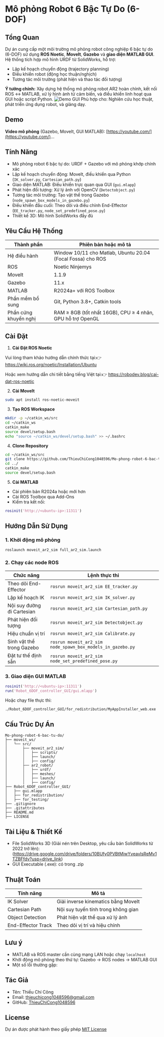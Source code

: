 # Mô phỏng Robot 6 Bậc Tự Do (6-DOF)

## Tổng Quan

Dự án cung cấp một môi trường mô phỏng robot công nghiệp 6 bậc tự do (6-DOF) sử dụng **ROS Noetic**, **MoveIt**, **Gazebo** và **giao diện MATLAB GUI**. Hệ thống tích hợp mô hình URDF từ SolidWorks, hỗ trợ:

* Lập kế hoạch chuyển động (trajectory planning)
* Điều khiển robot (động học thuận/nghịch)
* Tương tác môi trường (phát hiện và thao tác đối tượng)

**Ý tưởng chính:** Xây dựng hệ thống mô phỏng robot AR2 hoàn chỉnh, kết nối ROS ↔ MATLAB, xử lý hình ảnh từ cảm biến, và điều khiển linh hoạt qua GUI hoặc script Python.
![Demo GUI]([https://drive.google.com/uc?export=download&id=1aBcDeFgHiJkLmN](https://drive.google.com/file/d/1YwCPNcOnOscLRBTUyOEucLvSFvD39UGx/view?usp=drive_link))
Phù hợp cho: Nghiên cứu học thuật, phát triển ứng dụng robot, và giảng dạy.

## Demo

**Video mô phỏng** (Gazebo, MoveIt, GUI MATLAB):
[https://youtube.com/](https://youtube.com/)...

## Tính Năng

* Mô phỏng robot 6 bậc tự do: URDF + Gazebo với mô phỏng khớp chính xác
* Lập kế hoạch chuyển động: MoveIt, điều khiển qua Python (`IK_solver.py`, `Cartesian_path.py`)
* Giao diện MATLAB: Điều khiển trực quan qua GUI (`gui.mlapp`)
* Phát hiện đối tượng: Xử lý ảnh với OpenCV (`Detectobject.py`)
* Tương tác môi trường: Tạo vật thể trong Gazebo (`node_spawn_box_models_in_gazebo.py`)
* Điều khiển đầu cuối: Theo dõi và điều chỉnh End-Effector (`EE_tracker.py`, `node_set_predefined_pose.py`)
* Thiết kế 3D: Mô hình SolidWorks đầy đủ

## Yêu Cầu Hệ Thống

| Thành phần            | Phiên bản hoặc mô tả                                        |
| --------------------- | ----------------------------------------------------------  |
| Hệ điều hành          | Window 10/11 cho Matlab, Ubuntu 20.04 (Focal Fossa) cho ROS |
| ROS                   | Noetic Ninjemys                                             |
| MoveIt                | 1.1.9                                                       |
| Gazebo                | 11.x                                                        |
| MATLAB                | R2024a+ với ROS Toolbox                                     |
| Phần mềm bổ sung      | Git, Python 3.8+, Catkin tools                              |
| Phần cứng khuyến nghị | RAM ≥ 8GB (tốt nhất 16GB), CPU ≥ 4 nhân, GPU hỗ trợ OpenGL  |

## Cài Đặt

1. **Cài Đặt ROS Noetic**

Vui lòng tham khảo hướng dẫn chính thức tại:👉 https://wiki.ros.org/noetic/Installation/Ubuntu

Hoặc xem hướng dẫn chi tiết bằng tiếng Việt tại:👉 https://robodev.blog/cai-dat-ros-noetic

2. **Cài MoveIt**

```bash
sudo apt install ros-noetic-moveit
```

3. **Tạo ROS Workspace**

```bash
mkdir -p ~/catkin_ws/src
cd ~/catkin_ws
catkin_make
source devel/setup.bash
echo "source ~/catkin_ws/devel/setup.bash" >> ~/.bashrc
```

4. **Clone Repository**

```bash
cd ~/catkin_ws/src
git clone https://github.com/ThieuChiCong1048596/Mo-phong-robot-6-bac-tu-do.git
cd ../
catkin_make
source devel/setup.bash
```

5. **Cài MATLAB**

* Cài phiên bản R2024a hoặc mới hơn
* Cài ROS Toolbox qua Add-Ons
* Kiểm tra kết nối:

```matlab
rosinit('http://<ubuntu-ip>:11311')
```

## Hướng Dẫn Sử Dụng

### 1. Khởi động mô phỏng

```bash
roslaunch moveit_ar2_sim full_ar2_sim.launch
```

### 2. Chạy các node ROS

| Chức năng                  | Lệnh thực thi                                              |
| -------------------------- | ---------------------------------------------------------- |
| Theo dõi End-Effector      | `rosrun moveit_ar2_sim EE_tracker.py`                      |
| Lập kế hoạch IK            | `rosrun moveit_ar2_sim IK_solver.py`                       |
| Nội suy đường đi Cartesian | `rosrun moveit_ar2_sim Cartesian_path.py`                  |
| Phát hiện đối tượng        | `rosrun moveit_ar2_sim Detectobject.py`                    |
| Hiệu chuẩn vị trí          | `rosrun moveit_ar2_sim Calibrate.py`                       |
| Sinh vật thể trong Gazebo  | `rosrun moveit_ar2_sim node_spawn_box_models_in_gazebo.py` |
| Đặt tư thế định sẵn        | `rosrun moveit_ar2_sim node_set_predefined_pose.py`        |

### 3. Giao diện GUI MATLAB

```matlab
rosinit('http://<ubuntu-ip>:11311')
run('Robot_6DOF_controller_GUI/gui.mlapp')
```

Hoặc chạy file thực thi:

```bash
./Robot_6DOF_controller_GUI/for_redistribution/MyAppInstaller_web.exe
```

## Cấu Trúc Dự Án

```text
Mo-phong-robot-6-bac-tu-do/
├── moveit_ws/
│   └── src/
│       ├── moveit_ar2_sim/
│       │   ├── scripts/
│       │   ├── launch/
│       │   ├── config/
│       ├── ar2_robot/
│       │   ├── urdf/
│       │   ├── meshes/
│       │   ├── launch/
│       │   ├── config/
├── Robot_6DOF_controller_GUI/
│   ├── gui.mlapp
│   ├── for_redistribution/
│   ├── for_testing/
├── .gitignore
├── .gitattributes
├── README.md
├── LICENSE
```

## Tài Liệu & Thiết Kế

* File SolidWorks 3D (Giải nén trên Desktop, yêu cầu bản SolidWorks từ 2022 trở lên): (https://drive.google.com/drive/folders/10BUfy0PVBtMiwYveavlsReMv1TZBFfdv?usp=drive_link)
* GUI Executable (.exe): có trong .zip

## Thuật Toán

| Tính năng          | Mô tả                               |
| ------------------ | ----------------------------------- |
| IK Solver          | Giải inverse kinematics bằng MoveIt |
| Cartesian Path     | Nội suy tuyến tính trong không gian |
| Object Detection   | Phát hiện vật thể qua xử lý ảnh     |
| End-Effector Track | Theo dõi vị trí và hiệu chỉnh       |

## Lưu ý

* MATLAB và ROS master cần cùng mạng LAN hoặc chạy `localhost`
* Khởi động mô phỏng theo thứ tự: Gazebo → ROS nodes → MATLAB GUI
* Một số lỗi thường gặp:



## Tác Giả

* Tên: Thiều Chí Công
* Email: [thieuchicong1048596@gmail.com](mailto:thieuchicong1048596@gmail.com)
* GitHub: [ThieuChiCong1048596](https://github.com/ThieuChiCong1048596)

## License

Dự án được phát hành theo giấy phép [MIT License](./LICENSE)
